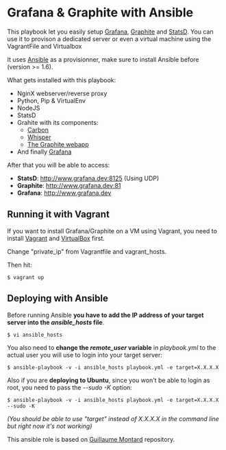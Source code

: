# Grafana & Graphite with Ansible

This playbook let you easily setup [Grafana](http://grafana.org/), [Graphite](http://graphite.readthedocs.org/en/latest/) and [StatsD](https://github.com/etsy/statsd/).
You can use it to provison a dedicated server or even a virtual machine using the VagrantFile and Virtualbox

It uses [Ansible](http://www.ansible.com/) as a provisionner, make sure to install Ansible before (version >= 1.6).

What gets installed with this playbook:
*  NginX webserver/reverse proxy
*  Python, Pip & VirtualEnv
*  NodeJS
*  StatsD
*  Grahite with its components:
	* [Carbon](https://github.com/graphite-project/carbon)
	* [Whisper](https://github.com/graphite-project/whisper)
	* [The Graphite webapp](https://github.com/graphite-project/graphite-web)
* And finally [Grafana](http://grafana.org/)

After that you will be able to access:
- **StatsD**: http://www.grafana.dev:8125 (Using UDP)
- **Graphite**: http://www.grafana.dev:81
- **Grafana**: http://www.grafana.dev


## Running it with Vagrant

If you want to install Grafana/Graphite on a VM using Vagrant, you need to install [Vagrant](http://www.vagrantup.com/) and [VirtualBox](https://www.virtualbox.org/) first.

Change "private_ip" from Vagrantfile and vagrant_hosts.

Then hit:
```
$ vagrant up
```

## Deploying with Ansible

Before running Ansible **you have to add the IP address of your target server into the _ansible_hosts_ file**.
```
$ vi ansible_hosts
```

You also need to **change the _remote_user_ variable** in _playbook.yml_ to the actual user you will use to login into your target server:

```
$ ansible-playbook -v -i ansible_hosts playbook.yml -e target=X.X.X.X
```

Also if you are **deploying to Ubuntu**, since you won't be able to login as root, you need to pass the *--sudo -K* option:
```
$ ansible-playbook -v -i ansible_hosts playbook.yml -e target=X.X.X.X --sudo -K
```

*(You should be able to use "target" instead of X.X.X.X in the command line but right now it's not working)*

This ansible role is based on [Guillaume Montard](https://github.com/gmontard/grafana-graphite-statsd-ansible-vagrant) repository.